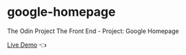 # google-homepage
The Odin Project
The Front End - Project: Google Homepage

[Live Demo](https://jcarait.github.io/TOP_google-homepage/) :point_left:
